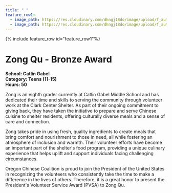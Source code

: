 ```yaml
---
title: " "
feature_row1:
  - image_path: https://res.cloudinary.com/dhngj18do/image/upload/f_auto,q_auto/v1/images/pvsa/2024_Qu_Zong
  - image_path: https://res.cloudinary.com/dhngj18do/image/upload/f_auto,q_auto/v1/images/activities/year_2024
---
```


{% include feature_row id="feature_row1"%}

# Zong Qu - Bronze Award

**School: Catlin Gabel**  
**Category: Teens (11-15)**  
**Hours: 50**  

Zong is an eighth grader currently at Catlin Gabel Middle School and has dedicated their time and skills to serving the community through volunteer work at the Clark Center Shelter. As part of their ongoing commitment to giving back, they have taken the initiative to prepare and serve Chinese cuisine to shelter residents, offering culturally diverse meals and a sense of care and connection.

Zong takes pride in using fresh, quality ingredients to create meals that bring comfort and nourishment to those in need, all while fostering an atmosphere of inclusion and warmth. Their volunteer efforts have become an important part of the shelter's food program, providing a unique culinary experience that helps uplift and support individuals facing challenging circumstances.

Oregon Chinese Coalition is proud to join the President of the United States in recognizing the volunteers who consistently take the time to make a difference in the lives of others. Therefore, it is a great honor to present the President's Volunteer Service Award (PVSA) to Zong Qu.
